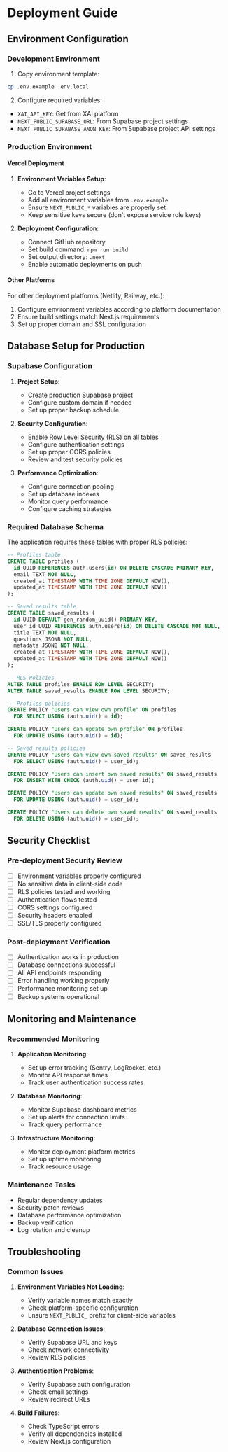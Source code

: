 # Deployment Guide

## Environment Configuration

### Development Environment

1. Copy environment template:
```bash
cp .env.example .env.local
```

2. Configure required variables:
- `XAI_API_KEY`: Get from XAI platform
- `NEXT_PUBLIC_SUPABASE_URL`: From Supabase project settings
- `NEXT_PUBLIC_SUPABASE_ANON_KEY`: From Supabase project API settings

### Production Environment

#### Vercel Deployment

1. **Environment Variables Setup**:
   - Go to Vercel project settings
   - Add all environment variables from `.env.example`
   - Ensure `NEXT_PUBLIC_*` variables are properly set
   - Keep sensitive keys secure (don't expose service role keys)

2. **Deployment Configuration**:
   - Connect GitHub repository
   - Set build command: `npm run build`
   - Set output directory: `.next`
   - Enable automatic deployments on push

#### Other Platforms

For other deployment platforms (Netlify, Railway, etc.):

1. Configure environment variables according to platform documentation
2. Ensure build settings match Next.js requirements
3. Set up proper domain and SSL configuration

## Database Setup for Production

### Supabase Configuration

1. **Project Setup**:
   - Create production Supabase project
   - Configure custom domain if needed
   - Set up proper backup schedule

2. **Security Configuration**:
   - Enable Row Level Security (RLS) on all tables
   - Configure authentication settings
   - Set up proper CORS policies
   - Review and test security policies

3. **Performance Optimization**:
   - Configure connection pooling
   - Set up database indexes
   - Monitor query performance
   - Configure caching strategies

### Required Database Schema

The application requires these tables with proper RLS policies:

```sql
-- Profiles table
CREATE TABLE profiles (
  id UUID REFERENCES auth.users(id) ON DELETE CASCADE PRIMARY KEY,
  email TEXT NOT NULL,
  created_at TIMESTAMP WITH TIME ZONE DEFAULT NOW(),
  updated_at TIMESTAMP WITH TIME ZONE DEFAULT NOW()
);

-- Saved results table
CREATE TABLE saved_results (
  id UUID DEFAULT gen_random_uuid() PRIMARY KEY,
  user_id UUID REFERENCES auth.users(id) ON DELETE CASCADE NOT NULL,
  title TEXT NOT NULL,
  questions JSONB NOT NULL,
  metadata JSONB NOT NULL,
  created_at TIMESTAMP WITH TIME ZONE DEFAULT NOW(),
  updated_at TIMESTAMP WITH TIME ZONE DEFAULT NOW()
);

-- RLS Policies
ALTER TABLE profiles ENABLE ROW LEVEL SECURITY;
ALTER TABLE saved_results ENABLE ROW LEVEL SECURITY;

-- Profiles policies
CREATE POLICY "Users can view own profile" ON profiles
  FOR SELECT USING (auth.uid() = id);

CREATE POLICY "Users can update own profile" ON profiles
  FOR UPDATE USING (auth.uid() = id);

-- Saved results policies
CREATE POLICY "Users can view own saved results" ON saved_results
  FOR SELECT USING (auth.uid() = user_id);

CREATE POLICY "Users can insert own saved results" ON saved_results
  FOR INSERT WITH CHECK (auth.uid() = user_id);

CREATE POLICY "Users can update own saved results" ON saved_results
  FOR UPDATE USING (auth.uid() = user_id);

CREATE POLICY "Users can delete own saved results" ON saved_results
  FOR DELETE USING (auth.uid() = user_id);
```

## Security Checklist

### Pre-deployment Security Review

- [ ] Environment variables properly configured
- [ ] No sensitive data in client-side code
- [ ] RLS policies tested and working
- [ ] Authentication flows tested
- [ ] CORS settings configured
- [ ] Security headers enabled
- [ ] SSL/TLS properly configured

### Post-deployment Verification

- [ ] Authentication works in production
- [ ] Database connections successful
- [ ] All API endpoints responding
- [ ] Error handling working properly
- [ ] Performance monitoring set up
- [ ] Backup systems operational

## Monitoring and Maintenance

### Recommended Monitoring

1. **Application Monitoring**:
   - Set up error tracking (Sentry, LogRocket, etc.)
   - Monitor API response times
   - Track user authentication success rates

2. **Database Monitoring**:
   - Monitor Supabase dashboard metrics
   - Set up alerts for connection limits
   - Track query performance

3. **Infrastructure Monitoring**:
   - Monitor deployment platform metrics
   - Set up uptime monitoring
   - Track resource usage

### Maintenance Tasks

- Regular dependency updates
- Security patch reviews
- Database performance optimization
- Backup verification
- Log rotation and cleanup

## Troubleshooting

### Common Issues

1. **Environment Variables Not Loading**:
   - Verify variable names match exactly
   - Check platform-specific configuration
   - Ensure `NEXT_PUBLIC_` prefix for client-side variables

2. **Database Connection Issues**:
   - Verify Supabase URL and keys
   - Check network connectivity
   - Review RLS policies

3. **Authentication Problems**:
   - Verify Supabase auth configuration
   - Check email settings
   - Review redirect URLs

4. **Build Failures**:
   - Check TypeScript errors
   - Verify all dependencies installed
   - Review Next.js configuration